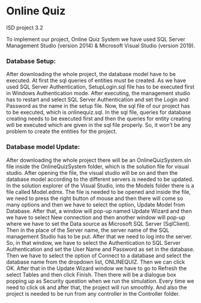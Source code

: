 # Online Quiz
 ISD project 3.2
 
To implement our project, Online Quiz System
we have used SQL Server Management Studio (version 2014) & Microsoft Visual Studio (version 2019).

### Database Setup:
After downloading the whole project, the database model have to be executed. At first the sql queries of entities must be created. As we have used SQL Server Authentication, SetupLogin.sql file has to be executed first in Windows Authentication mode. After executing, the management studio has to restart and select SQL Server Authentication and set the Login and Password as the name in the setup file.
Now, the sql file of our project has to be executed, which is onlinequiz.sql. In the sql file, queries for database creating needs to be executed first and then the queries for entity creating will be executed which are given in the sql file properly. So, it won’t be any problem to create the entities for the project.

### Database model Update:
After downloading the whole project there will be an OnlineQuizSystem.sln file inside the OnlineQuizSystem folder, which is the solution file for visual studio. After opening the file, the visual studio will be on and then the database model according to the different servers is needed to be updated. In the solution explorer of the Visual Studio, into the Models folder there is a file called Model.edmx. The file is needed to be opened and inside the file, we need to press the right button of mouse and then there will come so many options and then we have to select the option, Update Model from Database. After that, a window will pop-up named Update Wizard and then we have to select New connection and then another window will pop-up where we have to set the Data source as Microsoft SQL Server (SqlClient). Then in the place of the Server name, the server name of the SQL management Studio has to be put. 
After that we need to log into the server. So, in that window, we have to select the Authentication to SQL Server Authentication and set the User Name and Password as set in the database. Then we have to select the option of Connect to a database and select the database name from the dropdown list, ONLINEQUIZ. Then we can click OK.
 After that in the Update Wizard window we have to go to Refresh the select Tables and then click Finish. Then there will be a dialogue box popping up as Security question when we run the simulation. Every time we need to click ok and after that, the project will run smoothly. And also the project is needed to be run from any controller in the Controller folder.

